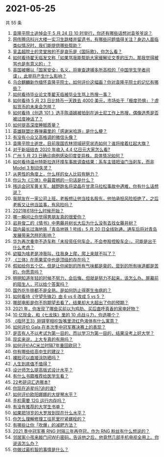 # 2021-05-25

共 55 条

<!-- BEGIN -->
<!-- 最后更新时间 Tue May 25 2021 03:25:57 GMT+0800 (China Standard Time) -->

1. [袁隆平院士追悼会于 5 月 24 日 10
   时举行，你还有哪些话想对袁爷爷说？](https://www.zhihu.com/question/461057842)
2. [网传腾讯科兴大楼一实习生跳楼并留遗书，有哪些问题值得关注？身边人面临类似情况时，我们能提供哪些帮助？](https://www.zhihu.com/question/460897836)
3. [吴孟超院士的灵堂放的不是哀乐是《国际歌》，你怎么看？](https://www.zhihu.com/question/461144113)
4. [如何看待翟天临发文称「如果骂我能帮助大家缓解论文季的压力，那我觉得被骂也是有意义的」？](https://www.zhihu.com/question/461072666)
5. [英国被曝以「国家安全」名义，将审查逮捕多所高校的「中国学生学者间谍」，此举将产生什么影响？](https://www.zhihu.com/question/461115877)
6. [乌合麒麟新作缅怀袁隆平院士，如何评价这幅画？你对袁隆平院士的记忆有哪些？](https://www.zhihu.com/question/460974262)
7. [如何看待毕业论文季翟天临被毕业生骂上热搜一事？](https://www.zhihu.com/question/326331691)
8. [如何看待 5 月 23 日比特币一天跌去 4000
   美元，市场处于「极度恐惧」？虚拟货币的未来会怎样？](https://www.zhihu.com/question/461095932)
9. [如何看待《创造 101
   》选手陈语嫣被拍到在迪士尼工作上热搜，偶像选秀是否被过度神话了？](https://www.zhihu.com/question/461102674)
10. [如何提高深度睡眠质量？](https://www.zhihu.com/question/21367788)
11. [英雄联盟比赛弹幕里的「感谢米哈游」是什么梗？](https://www.zhihu.com/question/459465233)
12. [有没有小众又高格调的微信头像？](https://www.zhihu.com/question/412524633)
13. [袁隆平院士逝世，目前我国农林领域研究状态如何？谁将接着扛起大旗？](https://www.zhihu.com/question/460815298)
14. [对于新垣结衣 2020 年收入 4.4 亿日元大家怎么看?](https://www.zhihu.com/question/460388125)
15. [广州 5 月 23 日确诊病例感染印度变异株，具体情况如何？](https://www.zhihu.com/question/461097419)
16. [如何看待温州特斯拉连环撞车事故调查结果：系车主错把油门当刹车，而非 Model 3
    制动失灵？](https://www.zhihu.com/question/460994177)
17. [从男性的角度上，什么样的女人比较有魅力？](https://www.zhihu.com/question/26121881)
18. [你认为《三体》中最震撼的一句话是什么？](https://www.zhihu.com/question/385420567)
19. [残运会冠军黄关军、越野跑名将梁晶在甘肃马拉松事故中遇难，你有什么话想说？](https://www.zhihu.com/question/460968811)
20. [我朋友在一家公司上班，老板想让他当挂名股东，他怕承担风险拒绝了，之后老板又让他当监事，有风险吗？](https://www.zhihu.com/question/362109964)
21. [2021年618什么时候开始？](https://www.zhihu.com/question/459767961)
22. [哪一瞬间让你觉得男朋友真的很爱你？](https://www.zhihu.com/question/356450688)
23. [岩井俊二的《情书》中男藤井树长大后为什么没有去找女藤井树？](https://www.zhihu.com/question/299839767)
24. [国内最长过海地铁「青岛地铁 1 号线」5 月 20
    日全线轨通，通车后将对青岛发展带来怎样的影响？](https://www.zhihu.com/question/460610229)
25. [华为再次重申不造车称「未投资任何车企，不会参股控股车企」，可能是出于什么考虑？](https://www.zhihu.com/question/461125573)
26. [幼猫为啥老是冲我叫，往我身上爬，爬上来就不叫了？](https://www.zhihu.com/question/460081963)
27. [《三体》在雨果奖中也是顶级的存在吗？](https://www.zhihu.com/question/375868993)
28. [假如给你五个亿，但是让你闻到的所有气味都是臭的，尝到的所有味道都是苦的，你愿意吗？](https://www.zhihu.com/question/455732442)
29. [明明知道年轻的时候不努力，会后悔，但就是努力不起来，该怎么办。屏幕前的陌生人，可以给个答案吗？](https://www.zhihu.com/question/460760077)
30. [国外吃牛排都不是全熟，是如何防止得寄生虫病的？](https://www.zhihu.com/question/31209119)
31. [如何看待《守望先锋2》由 6 vs 6 改成 5 vs 5 ？](https://www.zhihu.com/question/460587592)
32. [哪部电影是你不抱期望去看了，结果却大大超出了你的预期？](https://www.zhihu.com/question/459734628)
33. [2021 年，你发现了哪些买前以为鸡肋、买后直呼真香的家电好物？](https://www.zhihu.com/question/439261537)
34. [10 亿现金，和《七龙珠》里的 10 点战斗力，你选哪个？](https://www.zhihu.com/question/460173231)
35. [《指环王3》刚铎宰相吃饭嘴里流红色液体有什么寓意？](https://www.zhihu.com/question/353633870)
36. [如何评价 Gala 在本次季中冠军赛决赛上的表现？](https://www.zhihu.com/question/461058033)
37. [是否有人不以考试为第一目的，而以学习为第一目的，结果没考上好大学？](https://www.zhihu.com/question/460572682)
38. [现实来说，上大专真的有用吗？](https://www.zhihu.com/question/457474857)
39. [如何评价AC米兰时隔7年重回欧冠？](https://www.zhihu.com/question/461084243)
40. [你有哪些给高中生的建议？](https://www.zhihu.com/question/34684896)
41. [裸脸可以直接涂防晒吗？](https://www.zhihu.com/question/310586987)
42. [人生到底值不值得？](https://www.zhihu.com/question/307311764)
43. [设计师怎么提高版式设计水平？](https://www.zhihu.com/question/32096068)
44. [有什么书籍推荐给医学生看？](https://www.zhihu.com/question/24346913)
45. [22考研词汇选哪本?](https://www.zhihu.com/question/440153505)
46. [你现在追星吗?追的谁?](https://www.zhihu.com/question/453024585)
47. [如何评价欧阳娜娜的大提琴水平？](https://www.zhihu.com/question/24905791)
48. [手机需要 12G 运行内存吗？](https://www.zhihu.com/question/375186677)
49. [有没有推荐的大学生书单？](https://www.zhihu.com/question/379721912)
50. [如果把18岁的大罗放到现在什么水平？](https://www.zhihu.com/question/460741575)
51. [你怎么理解修理工往死里拧紧螺栓的？](https://www.zhihu.com/question/330337597)
52. [有哪些让你「吹爆」的减肥方法？](https://www.zhihu.com/question/345589253)
53. [2021 季中冠军赛 RNG 时隔三年再夺冠，作为 RNG
    粉丝有什么想说的？](https://www.zhihu.com/question/461077796)
54. [邻居家小孩来敲门问WiFi密码，告诉他之后，他竟然几部手机电视全用上。你说该怎么办？](https://www.zhihu.com/question/331281360)
55. [你做过最机智的事情是什么？](https://www.zhihu.com/question/21850038)

<!-- END -->
